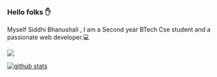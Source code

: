 ### Hello folks :hand: 

Myself Siddhi Bhanushali , I am a Second year BTech Cse 
student and a passionate web developer.:computer:

<a href="https://www.linkedin.com/in/siddhi-bhanushali-4178591b2"><img src="https://img.shields.io/badge/LinkedIn-0077B5?style=for-the-badge&logo=linkedin&logoColor=white"></a>


[![github stats](https://github-readme-stats.vercel.app/api?username=siddhi-244)](https://github.com/siddhi-244/github-readme-stats)

